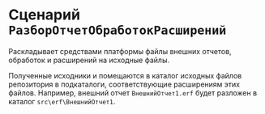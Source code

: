 # Сценарий `РазборОтчетОбработокРасширений`

Раскладывает средствами платформы файлы внешних отчетов, обработок и расширений на исходные файлы.

Полученные исходники и помещаются в каталог исходных файлов репозитория в подкаталоги, соответствующие расширениям этих файлов. Например, внешний отчет `ВнешнийОтчет1.erf` будет разложен в каталог `src\erf\ВнешнийОтчет1`.
